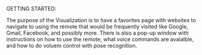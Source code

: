 GETTING STARTED:

The purpose of the Visualization is to have a favorites page with websites to navigate to using the remote that would be frequently visited
like Google, Gmail, Facebook, and possibly more. There is also a pop-up window with instructions on how to use the remote, what voice commands
are avaialble, and how to do voluem control with pose recognition. 


